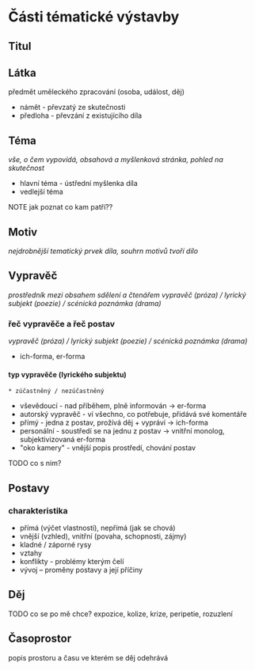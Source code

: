 # Části tématické výstavby
## Titul
## Látka
předmět uměleckého zpracování (osoba, událost, děj)
* námět - převzatý ze skutečnosti
* předloha - převzání z existujícího díla

## Téma
_vše, o čem vypovídá, obsahová a myšlenková stránka, pohled na skutečnost_
* hlavní téma - ústřední myšlenka díla
* vedlejší téma

NOTE jak poznat co kam patří??

## Motiv
_nejdrobnější tematický prvek díla, souhrn motivů tvoří dílo_

## Vypravěč
_prostředník mezi obsahem sdělení a čtenářem_
_vypravěč (próza) / lyrický subjekt (poezie) / scénická poznámka (drama)_

### řeč vypravěče a řeč postav
_vypravěč (próza) / lyrický subjekt (poezie) / scénická poznámka (drama)_

* ich-forma, er-forma

#### typ vypravěče (lyrického subjektu)
	* zúčastněný / nezúčastněný
* vševědoucí - nad příběhem, plně informován -> er-forma
* autorský vypravěč - ví všechno, co potřebuje, přidává své komentáře
* přímý - jedna z postav, prožívá děj + vypráví -> ich-forma
* personální - soustředí se na jednu z postav -> vnitřní monolog, subjektivizovaná er-forma
* "oko kamery" - vnější popis prostředí, chování postav

TODO co s nim?

## Postavy
### charakteristika
* přímá (výčet vlastností), nepřímá (jak se chová)
* vnější (vzhled), vnitřní (povaha, schopnosti, zájmy)
* kladné / záporné rysy
* vztahy
* konflikty - problémy kterým čelí
* vývoj – proměny postavy a její příčiny



## Děj
TODO co se po mě chce?
expozice, kolize, krize, peripetie, rozuzlení

## Časoprostor
popis prostoru a času ve kterém se děj odehrává
